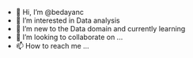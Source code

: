 - 👋 Hi, I’m @bedayanc
- 👀 I’m interested in Data analysis
- 🌱 I’m new to the Data domain and currently learning 
- 💞️ I’m looking to collaborate on ...
- 📫 How to reach me ...

<!---
bedayanc/bedayanc is a ✨ special ✨ repository because its `README.md` (this file) appears on your GitHub profile.
You can click the Preview link to take a look at your changes.
--->
